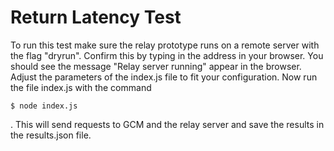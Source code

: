 # Return Latency Test

To run this test make sure the relay prototype runs on a remote server with the flag "dryrun". Confirm this by typing in the address in your browser. You should see the message "Relay server running" appear in the browser.
Adjust the parameters of the index.js file to fit your configuration. Now run the file index.js with the command
```
$ node index.js
```
. This will send requests to GCM and the relay server and save the results in the results.json file.
